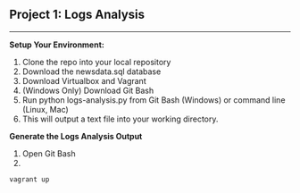 ## Project 1: Logs Analysis
__________________________________________________

**Setup Your Environment:**
1.	Clone the repo into your local repository
2.	Download the newsdata.sql database
3.	Download Virtualbox and Vagrant
4.	(Windows Only) Download Git Bash 
5.	Run python logs-analysis.py from Git Bash (Windows) or command line (Linux, Mac)
6. 	This will output a text file into your working directory.

**Generate the Logs Analysis Output**
1. Open Git Bash
2. 

```
vagrant up
```

